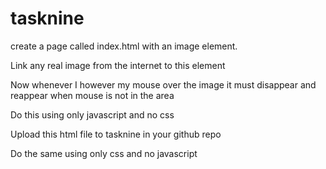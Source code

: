 # tasknine


create a page called index.html with an image element.

Link any real image from the internet to this element

Now whenever I however my mouse over the image it must disappear and reappear when mouse is not in the area

Do this using only javascript and no css

Upload this html file to tasknine in your github repo

Do the same using only css and no javascript
